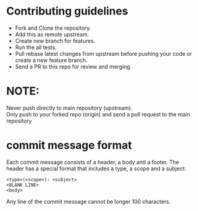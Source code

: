 # Contributing guidelines
* Fork and Clone the repository.<br />
* Add this as remote upstream.<br />
* Create new branch for features.<br />
* Run the all tests.<br />
* Pull rebase latest changes from upstream before pushing your code or create a new feature branch.<br />
* Send a PR to this repo for review and merging.

# NOTE:
Never push directly to main repository (upstream).  
Only push to your forked repo (origin) and send a pull request to the main repository

# commit message format
Each commit message consists of a header, a body and a footer. The header has a special format that includes a type, a scope and a subject:
```
<type>(<scope>): <subject>
<BLANK LINE>
<body>
```
Any line of the commit message cannot be longer 100 characters.
